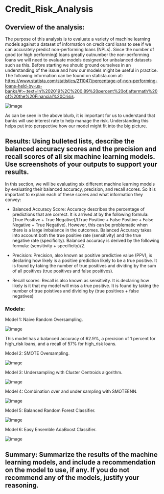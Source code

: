 # Credit_Risk_Analysis

## Overview of the analysis: 

The purpose of this analysis is to evaluate a variety of machine learning models against a dataset of information on credit card loans to see if we can accurately predict non-performing loans (NPLs).  Since the number of good (or high performing) loans greatly outnumber the non-performing loans we will need to evaluate models designed for unbalanced datasets such as this.  Before starting we should ground ourselves in an understanding of the issue and how our models might be useful in practice.  The following information can be found on statista.com at:  https://www.statista.com/statistics/211047/percentage-of-non-performing-loans-held-by-us-banks/#:~:text=In%202019%2C%200.89%20percent%20of,aftermath%20of%20the%20Financial%20Crisis.

![image](https://user-images.githubusercontent.com/90977689/150642820-839d263b-fdeb-47ab-9e42-b1bb9a848530.png)

As can be seen in the above blurb, it is important for us to understand that banks will use interest rate to help manage the risk.  Understanding this helps put into perspective how our model might fit into the big picture.  


## Results: Using bulleted lists, describe the balanced accuracy scores and the precision and recall scores of all six machine learning models. Use screenshots of your outputs to support your results.

In this section, we will be evaluating six different machine learning models by evaluating their balanced accuracy, precision, and recall scores.  So it is important to explain each of these scores and what information they convey:
* Balanced Accuracy Score:
    Accuracy describes the percentage of predictions that are correct.  It is arrived at by the following formula: (True Positive + True Negative)/(True Positive + False Positive + False Negative + True Negative). However, this can be problematic when there is a large imbalance in the outcomes.  Balanced Accuracy takes into account both the true positive rate (sensitivity) and the true negative rate (specificity).  Balanced accuracy is derived by the following formula: (sensitivity + specificity)/2.
    
* Precision:
    Precision, also known as positive predictive value (PPV), is declaring how likely is a positive prediction likely to be a true positive.  It is found by taking the number of true positives and dividing by the sum of all positives (true positives and false positives).
    
* Recall scores:
    Recall is also known as sensitivity.  It is declaring how likely is it that my model will miss a true positive.  It is found by taking the number of true poistives and dividing by (true positives + false negatives)

### Models:

Model 1: Naive Random Oversampling.

![image](https://user-images.githubusercontent.com/90977689/150646210-3b12de32-f323-489b-969e-d89e36a17dab.png)

This model has a balanced accuracy of 62.9%, a precision of 1 percent for high_risk loans, and a recall of 57% for high_risk loans.

Model 2: SMOTE Oversampling.

![image](https://user-images.githubusercontent.com/90977689/150646331-32ac4177-6838-4e40-b767-b954caa02380.png)

Model 3: Undersampling with Cluster Centroids algorithm.

![image](https://user-images.githubusercontent.com/90977689/150646395-f611f88e-d99b-4b00-9ecd-817a0eb20b40.png)

Model 4: Combination over and under sampling with SMOTEENN.

![image](https://user-images.githubusercontent.com/90977689/150646428-6cf50564-a40a-492e-84f8-aa5e523e6853.png)

Model 5: Balanced Random Forest Classifier.

![image](https://user-images.githubusercontent.com/90977689/150646480-d4296f61-eef2-4e61-a36f-c3b8d4b1069c.png)

Model 6: Easy Ensemble AdaBoost Classifier.

![image](https://user-images.githubusercontent.com/90977689/150646512-37e226b6-e3f9-41f4-9872-4ea8582bfacd.png)



## Summary: Summarize the results of the machine learning models, and include a recommendation on the model to use, if any. If you do not recommend any of the models, justify your reasoning.
